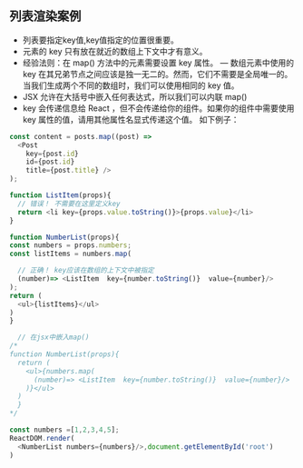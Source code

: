 ##  列表渲染案例

- 列表要指定key值,key值指定的位置很重要。
- 元素的 key 只有放在就近的数组上下文中才有意义。
- 经验法则：在 map() 方法中的元素需要设置 key 属性。
— 数组元素中使用的 key 在其兄弟节点之间应该是独一无二的。然而，它们不需要是全局唯一的。当我们生成两个不同的数组时，我们可以使用相同的 key 值。
- JSX 允许在大括号中嵌入任何表达式，所以我们可以内联 map()
- key 会传递信息给 React ，但不会传递给你的组件。如果你的组件中需要使用 key 属性的值，请用其他属性名显式传递这个值。
如下例子：
```js
const content = posts.map((post) =>
  <Post
    key={post.id}
    id={post.id}
    title={post.title} />
);
```

```js
function ListItem(props){
  // 错误！ 不需要在这里定义key
  return <li key={props.value.toString()}>{props.value}</li>
}

function NumberList(props){
const numbers = props.numbers;
const listItems = numbers.map(

  // 正确！ key应该在数组的上下文中被指定
  (number)=> <ListItem  key={number.toString()}  value={number}/> 
);
return (
  <ul>{listItems}</ul>
) 
}

  // 在jsx中嵌入map()
/*
function NumberList(props){
  return (
    <ul>{numbers.map(
      (number)=> <ListItem  key={number.toString()}  value={number}/> 
    )}</ul>
  ) 
  }
*/

const numbers =[1,2,3,4,5];
ReactDOM.render(
  <NumberList numbers={numbers}/>,document.getElementById('root')
)
```